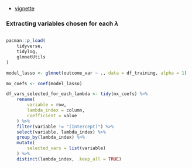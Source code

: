 - [vignette](https://cran.r-project.org/web/packages/glmnetUtils/vignettes/intro.html)


### Extracting variables chosen for each $\lambda$


```R

pacman::p_load(
	tidyverse,
	tidylog,
	glmnetUtils
)

model_lasso <- glmnet(outcome_var ~ ., data = df_training, alpha = 1) 

mx_coefs <- coef(model_lasso)

df_vars_selected_for_each_lambda <- tidy(mx_coefs) %>%
	rename(
		variable = row,
		lambda_index = column,
		coefficient = value
	) %>%
	filter(variable != "(Intercept)") %>%
	select(variable, lambda_index) %>%
	group_by(lambda_index) %>%
	mutate(
		selected_vars = list(variable)
	) %>%
	distinct(lambda_index, .keep_all = TRUE)

```